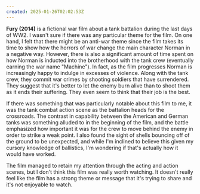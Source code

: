 ```yaml
---
created: 2025-01-26T02:02:53Z
---
```


**Fury (2014)** is a fictional war film about a tank battalion during the last days of WW2. I wasn't sure if there was any particular theme for the film. On one hand, I felt that there might be an anti-war theme since the film takes its time to show how the horrors of war change the main character Norman in a negative way. However, there is also a significant amount of time spent on how Norman is inducted into the brotherhood with the tank crew (eventually earning the war name "Machine"). In fact, as the film progresses Norman is increasingly happy to indulge in excesses of violence. Along with the tank crew, they commit war crimes by shooting soldiers that have surrendered. They suggest that it's better to let the enemy burn alive than to shoot them as it ends their suffering. They even seem to think that their job is the best.

If there was something that was particularly notable about this film to me, it was the tank combat action scene as the battalion heads for the crossroads. The contrast in capability between the American and German tanks was something alluded to in the beginning of the film, and the battle emphasized how important it was for the crew to move behind the enemy in order to strike a weak point. I also found the sight of shells bouncing off of the ground to be unexpected, and while I'm inclined to believe this given my cursory knowledge of ballistics, I'm wondering if that's actually how it would have worked.

The film managed to retain my attention through the acting and action scenes, but I don't think this film was really worth watching. It doesn't really feel like the film has a strong theme or message that it's trying to share and it's not enjoyable to watch.
